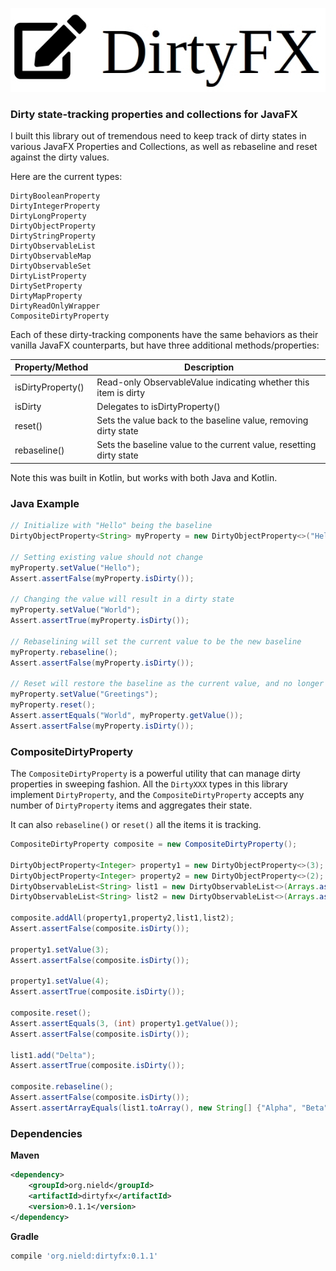 ![](logo.jpg)


### Dirty state-tracking properties and collections for JavaFX

I built this library out of tremendous need to keep track of dirty states in various JavaFX Properties and Collections, as well as rebaseline and reset against the dirty values.


Here are the current types:

```
DirtyBooleanProperty
DirtyIntegerProperty
DirtyLongProperty
DirtyObjectProperty
DirtyStringProperty
DirtyObservableList
DirtyObservableMap
DirtyObservableSet
DirtyListProperty
DirtySetProperty
DirtyMapProperty
DirtyReadOnlyWrapper
CompositeDirtyProperty
```

Each of these dirty-tracking components have the same behaviors as their vanilla JavaFX counterparts, but have three additional methods/properties:

|Property/Method|Description|
|----|----|
|isDirtyProperty()|Read-only ObservableValue indicating whether this item is dirty|
|isDirty|Delegates to isDirtyProperty()|
|reset()|Sets the value back to the baseline value, removing dirty state|
|rebaseline()|Sets the baseline value to the current value, resetting dirty state|

Note this was built in Kotlin, but works with both Java and Kotlin.

### Java Example

```java
// Initialize with "Hello" being the baseline
DirtyObjectProperty<String> myProperty = new DirtyObjectProperty<>("Hello");

// Setting existing value should not change
myProperty.setValue("Hello");
Assert.assertFalse(myProperty.isDirty());

// Changing the value will result in a dirty state
myProperty.setValue("World");
Assert.assertTrue(myProperty.isDirty());

// Rebaselining will set the current value to be the new baseline
myProperty.rebaseline();
Assert.assertFalse(myProperty.isDirty());

// Reset will restore the baseline as the current value, and no longer be dirty
myProperty.setValue("Greetings");
myProperty.reset();
Assert.assertEquals("World", myProperty.getValue());
Assert.assertFalse(myProperty.isDirty());
```

### CompositeDirtyProperty

The `CompositeDirtyProperty` is a powerful utility that can manage dirty properties in sweeping fashion. All the `DirtyXXX` types in this library implement `DirtyProperty`, and the `CompositeDirtyProperty` accepts any number of `DirtyProperty` items and aggregates their state.

It can also `rebaseline()` or `reset()` all the items it is tracking.

```java
CompositeDirtyProperty composite = new CompositeDirtyProperty();

DirtyObjectProperty<Integer> property1 = new DirtyObjectProperty<>(3);
DirtyObjectProperty<Integer> property2 = new DirtyObjectProperty<>(2);
DirtyObservableList<String> list1 = new DirtyObservableList<>(Arrays.asList("Alpha","Beta","Gamma"));
DirtyObservableList<String> list2 = new DirtyObservableList<>(Arrays.asList("Zeta","Theta","Eta"));

composite.addAll(property1,property2,list1,list2);
Assert.assertFalse(composite.isDirty());

property1.setValue(3);
Assert.assertFalse(composite.isDirty());

property1.setValue(4);
Assert.assertTrue(composite.isDirty());

composite.reset();
Assert.assertEquals(3, (int) property1.getValue());
Assert.assertFalse(composite.isDirty());

list1.add("Delta");
Assert.assertTrue(composite.isDirty());

composite.rebaseline();
Assert.assertFalse(composite.isDirty());
Assert.assertArrayEquals(list1.toArray(), new String[] {"Alpha", "Beta", "Gamma", "Delta"});
```

### Dependencies

**Maven**

```xml 
<dependency>
    <groupId>org.nield</groupId>
    <artifactId>dirtyfx</artifactId>
    <version>0.1.1</version>
</dependency>
```

**Gradle**

```groovy
compile 'org.nield:dirtyfx:0.1.1'
```
